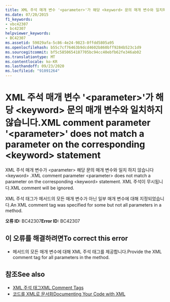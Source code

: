 ```yaml
---
title: XML 주석 매개 변수 '<parameter>'가 해당 <keyword> 문의 매개 변수와 일치하지 않습니다.
ms.date: 07/20/2015
f1_keywords:
- vbc42307
- bc42307
helpviewer_keywords:
- BC42307
ms.assetid: 59029afa-5c86-4e24-9823-0ffdd5805a95
ms.openlocfilehash: b55c7cf76463b9dcd4602b860bff9284b523c1d9
ms.sourcegitcommit: bf5c5850654187705bc94cc40ebfb62fe346ab02
ms.translationtype: MT
ms.contentlocale: ko-KR
ms.lasthandoff: 09/23/2020
ms.locfileid: "91091264"
---
```

# <a name="xml-comment-parameter-parameter-does-not-match-a-parameter-on-the-corresponding-keyword-statement"></a><span data-ttu-id="3cd7e-102">XML 주석 매개 변수 '\<parameter>'가 해당 \<keyword> 문의 매개 변수와 일치하지 않습니다.</span><span class="sxs-lookup"><span data-stu-id="3cd7e-102">XML comment parameter '\<parameter>' does not match a parameter on the corresponding \<keyword> statement</span></span>

<span data-ttu-id="3cd7e-103">XML 주석 매개 변수가 \<parameter> 해당 문의 매개 변수와 일치 하지 않습니다 \<keyword> .</span><span class="sxs-lookup"><span data-stu-id="3cd7e-103">XML comment parameter \<parameter> does not match a parameter on the corresponding \<keyword> statement.</span></span> <span data-ttu-id="3cd7e-104">XML 주석이 무시됩니다.</span><span class="sxs-lookup"><span data-stu-id="3cd7e-104">XML comment will be ignored.</span></span>  
  
 <span data-ttu-id="3cd7e-105">XML 주석 태그가 메서드의 모든 매개 변수가 아닌 일부 매개 변수에 대해 지정되었습니다.</span><span class="sxs-lookup"><span data-stu-id="3cd7e-105">An XML comment tag was specified for some but not all parameters in a method.</span></span>  
  
 <span data-ttu-id="3cd7e-106">**오류 ID:** BC42307</span><span class="sxs-lookup"><span data-stu-id="3cd7e-106">**Error ID:** BC42307</span></span>  
  
## <a name="to-correct-this-error"></a><span data-ttu-id="3cd7e-107">이 오류를 해결하려면</span><span class="sxs-lookup"><span data-stu-id="3cd7e-107">To correct this error</span></span>  
  
- <span data-ttu-id="3cd7e-108">메서드의 모든 매개 변수에 대해 XML 주석 태그를 제공합니다.</span><span class="sxs-lookup"><span data-stu-id="3cd7e-108">Provide the XML comment tag for all parameters in the method.</span></span>  
  
## <a name="see-also"></a><span data-ttu-id="3cd7e-109">참조</span><span class="sxs-lookup"><span data-stu-id="3cd7e-109">See also</span></span>

- [<span data-ttu-id="3cd7e-110">XML 주석 태그</span><span class="sxs-lookup"><span data-stu-id="3cd7e-110">XML Comment Tags</span></span>](../language-reference/xmldoc/index.md)
- [<span data-ttu-id="3cd7e-111">코드를 XML로 문서화</span><span class="sxs-lookup"><span data-stu-id="3cd7e-111">Documenting Your Code with XML</span></span>](../programming-guide/program-structure/documenting-your-code-with-xml.md)
